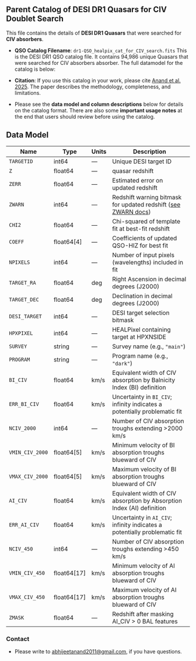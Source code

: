 ## Parent Catalog of DESI DR1 Quasars for CIV Doublet Search

This file contains the details of **DESI DR1 Quasars** that were searched for **CIV absorbers**.

- **QSO Catalog Filename**: `dr1-QSO_healpix_cat_for_CIV_search.fits`
    This is the DESI DR1 QSO catalog file. It contains 94,986 unique Quasars that were searched for CIV absorbers absorber. The full datamodel for the catalog is below:

- **Citation**: If you use this catalog in your work, please cite [Anand et al. 2025](https://arxiv.org/abs/2504.20299). The paper describes the methodology, completeness, and limitations.

- Please see the **data model and column descriptions** below for details on the catalog format. There are also some **important usage notes** at the end that users should review before using the catalog.

## Data Model

| **Name**           | **Type**         | **Units** | **Description** |
|--------------------|------------------|-----------|-----------------|
| `TARGETID`         | int64            | —         | Unique DESI target ID |
| `Z`                | float64          | —         | quasar redshift |
| `ZERR`             | float64          | —         | Estimated error on updated redshift |
| `ZWARN`            | int64            | —         | Redshift warning bitmask for updated redshift ([see ZWARN docs](https://github.com/desihub/redrock/blob/main/py/redrock/zwarning.py)) |
| `CHI2`             | float64          | —         | Chi-squared of template fit at best-fit redshift |
| `COEFF`            | float64[4]       | —         | Coefficients of updated QSO-HIZ for best fit |
| `NPIXELS`          | int64            | —         | Number of input pixels (wavelengths) included in fit |
| `TARGET_RA`        | float64          | deg       | Right Ascension in decimal degrees (J2000) |
| `TARGET_DEC`       | float64          | deg       | Declination in decimal degrees (J2000) |
| `DESI_TARGET`      | int64            | —         | DESI target selection bitmask |
| `HPXPIXEL`         | int64            | —         | HEALPixel containing target at HPXNSIDE |
| `SURVEY`           | string           | —         | Survey name (e.g., `"main"`) |
| `PROGRAM`          | string           | —         | Program name (e.g., `"dark"`) |
| `BI_CIV`           | float64          | km/s      | Equivalent width of CIV absorption by Balnicity Index (BI) definition |
| `ERR_BI_CIV`       | float64          | km/s      | Uncertainty in `BI_CIV`; infinity indicates a potentially problematic fit |
| `NCIV_2000`        | int64            | —         | Number of CIV absorption troughs extending >2000 km/s |
| `VMIN_CIV_2000`    | float64[5]       | km/s      | Minimum velocity of BI absorption troughs blueward of CIV |
| `VMAX_CIV_2000`    | float64[5]       | km/s      | Maximum velocity of BI absorption troughs blueward of CIV |
| `AI_CIV`           | float64          | km/s      | Equivalent width of CIV absorption by Absorption Index (AI) definition |
| `ERR_AI_CIV`       | float64          | km/s      | Uncertainty in `AI_CIV`; infinity indicates a potentially problematic fit |
| `NCIV_450`         | int64            | —         | Number of CIV absorption troughs extending >450 km/s |
| `VMIN_CIV_450`     | float64[17]      | km/s      | Minimum velocity of AI absorption troughs blueward of CIV |
| `VMAX_CIV_450`     | float64[17]      | km/s      | Maximum velocity of AI absorption troughs blueward of CIV |
| `ZMASK`            | float64          | —         | Redshift after masking AI_CIV > 0 BAL features |

### **Contact**

- Please write to abhijeetanand2011@gmail.com, if you have questions.
